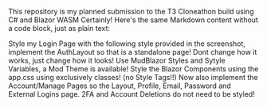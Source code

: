 This repository is my planned submission to the T3 Cloneathon build using C# and Blazor WASM
Certainly! Here's the same Markdown content without a code block, just as plain text:

Style my Login Page with the following style provided in the screenshot,
implement the AuthLayout so that is a standalone page!
Dont change how it works, just change how it looks!
Use MudBlazor Styles and Sytyle Variables, a Mod Theme is available!
Style the Blazor Components using the app.css using exclusively classes! (no Style Tags!!)
Now also implement the Account/Manage Pages so the Layout, Profile, Email, Password and External Logins page. 2FA and Account Deletions do not need to be styled!
